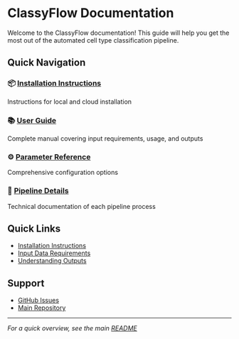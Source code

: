 # ClassyFlow Documentation

Welcome to the ClassyFlow documentation! This guide will help you get the most out of the automated cell type classification pipeline.

## Quick Navigation

### 📦 **[Installation Instructions](installation.md)**
Instructions for local and cloud installation

### 📚 **[User Guide](user-guide.md)**
Complete manual covering input requirements, usage, and outputs

### ⚙️ **[Parameter Reference](parameter-reference.md)**
Comprehensive configuration options

### 🔬 **[Pipeline Details](pipeline-details.md)**
Technical documentation of each pipeline process


## Quick Links

- [Installation Instructions](installation.md)
- [Input Data Requirements](user-guide.md#input-data-requirements)
- [Understanding Outputs](user-guide.md#understanding-outputs)

## Support

- [GitHub Issues](https://github.com/dimi-lab/ClassyFlow/issues)
- [Main Repository](https://github.com/dimi-lab/ClassyFlow)

---

*For a quick overview, see the main [README](../README.md)*